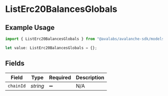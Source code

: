 # ListErc20BalancesGlobals

## Example Usage

```typescript
import { ListErc20BalancesGlobals } from "@avalabs/avalanche-sdk/models/operations";

let value: ListErc20BalancesGlobals = {};
```

## Fields

| Field              | Type               | Required           | Description        |
| ------------------ | ------------------ | ------------------ | ------------------ |
| `chainId`          | *string*           | :heavy_minus_sign: | N/A                |